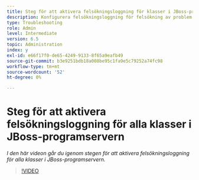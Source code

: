 ```yaml
---
title: Steg för att aktivera felsökningsloggning för klasser i JBoss-programservern
description: Konfigurera felsökningsloggning för felsökning av problem relaterade till JBoss-programservern
type: Troubleshooting
role: Admin
level: Intermediate
version: 6.5
topic: Administration
index: y
exl-id: e66f17f0-de65-4249-9133-8f65a9eafb49
source-git-commit: b3e9251bdb18a008be95c1fa9e5c79252a74fc98
workflow-type: tm+mt
source-wordcount: '52'
ht-degree: 0%

---
```


# Steg för att aktivera felsökningsloggning för alla klasser i JBoss-programservern

*I den här videon går du igenom stegen för att aktivera felsökningsloggning för alla klasser i JBoss-programservern.*

>[!VIDEO](https://video.tv.adobe.com/v/335522?quality=12&learn=on)
